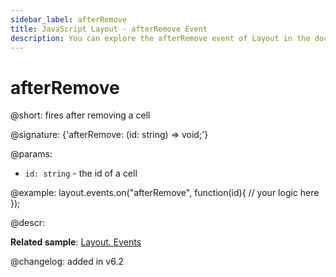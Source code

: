 ```yaml
---
sidebar_label: afterRemove
title: JavaScript Layout - afterRemove Event 
description: You can explore the afterRemove event of Layout in the documentation of the DHTMLX JavaScript UI library. Browse developer guides and API reference, try out code examples and live demos, and download a free 30-day evaluation version of DHTMLX Suite.
---
```


# afterRemove

@short: fires after removing a cell

@signature: {'afterRemove: (id: string) => void;'}

@params:
- `id: string` - the id of a cell

@example:
layout.events.on("afterRemove", function(id){
    // your logic here
});

@descr:

**Related sample**: [Layout. Events](https://snippet.dhtmlx.com/fyxw0map)

@changelog:
added in v6.2
